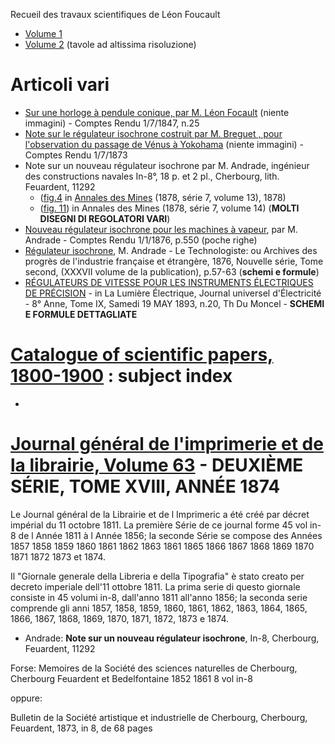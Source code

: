 
Recueil des travaux scientifiques de Léon Foucault

- [Volume 1](https://gallica.bnf.fr/ark:/12148/bpt6k9616872n/f11.planchecontact.r=Recueil%20des%20travaux%20scientifiques%20de%20L%C3%A9on%20Foucault)
- [Volume 2](https://gallica.bnf.fr/ark:/12148/bpt6k9614580j/f9.planchecontact.r=Recueil%20des%20travaux%20scientifiques%20de%20L%C3%A9on%20Foucault) (tavole ad altissima risoluzione)

# Articoli vari

- [Sur une horloge à pendule conique, par M. Léon Focault](https://gallica.bnf.fr/ark:/12148/bpt6k2982c/f158.item) (niente immagini) - Comptes Rendu 1/7/1847, n.25
- [Note sur le régulateur isochrone costruit par M. Breguet , pour l'observation du passage de Vénus à Yokohama](https://gallica.bnf.fr/ark:/12148/bpt6k3034n/f80.item) (niente immagini) - Comptes Rendu 1/7/1873
- Note sur un nouveau régulateur isochrone par M. Andrade, ingénieur des constructions navales In-8°, 18 p. et 2 pl.,  Cherbourg, lith. Feuardent, 11292
    - ([fig.4](https://patrimoine.minesparis.psl.eu/items/viewer/202#page/Image+318/mode/1up) in [Annales des Mines](https://patrimoine.minesparis.psl.eu/items/viewer/202#page/Image+168/mode/2up) (1878, série 7, volume 13), 1878)
    - ([fig. 11](https://patrimoine.minesparis.psl.eu/document/Annales_Mines_1878_S07_14#?c=0&m=0&s=0&cv=330&z=-568.3903%2C0%2C4739.7806%2C2307)) in Annales des Mines (1878, série 7, volume 14) (**MOLTI DISEGNI DI REGOLATORI VARI**)
- [Nouveau régulateur isochrone pour les machines à vapeur](https://books.google.it/books?id=ZoVpAAAAcAAJ&pg=PA1546),  par M. Andrade - Comptes Rendu 1/1/1876, p.550 (poche righe)
- [Régulateur isochrone](https://cnum.cnam.fr/pgi/fpage.php?P931.37/62/100/418/15/416), M. Andrade -  Le Technologiste: ou Archives des progrès de l'industrie française et étrangère, 1876, Nouvelle série, Tome second, (XXXVII volume de la publication), p.57-63 (**schemi e formule**)
- [RÉGULATEURS DE VITESSE POUR LES INSTRUMENTS ÉLECTRIQUES DE PRÉCISION](https://cnum.cnam.fr/pgi/fpage.php?P84.9/69/100/560/0/0) - in La Lumière Électrique, Journal universel d'Électricité - 8° Anne, Tome IX, Samedi 19 MAY 1893, n.20, Th Du Moncel  - **SCHEMI E FORMULE DETTAGLIATE**


# [Catalogue of scientific papers, 1800-1900](https://www.biodiversitylibrary.org/item/65248#page/215/mode/1up) : subject index
- 

# [Journal général de l'imprimerie et de la librairie, Volume 63](https://books.google.it/books?id=7oxHAAAAYAAJ&pg=PA691) - DEUXIÈME SÉRIE, TOME XVIII, ANNÉE 1874 
Le Journal général de la Librairie et de l Imprimeric a été créé par décret impérial du 11 octobre 1811. La première Série de ce journal forme 45 vol in-8 de l Année 1811 à l Année 1856; la seconde Série se compose des Années 1857 1858 1859 1860 1861 1862 1863 1861 1865 1866 1867 1868 1869 1870 1871 1872 1873 et 1874.

Il "Giornale generale della Libreria e della Tipografia" è stato creato per decreto imperiale dell'11 ottobre 1811. La prima serie di questo giornale consiste in 45 volumi in-8, dall'anno 1811 all'anno 1856; la seconda serie comprende gli anni 1857, 1858, 1859, 1860, 1861, 1862, 1863, 1864, 1865, 1866, 1867, 1868, 1869, 1870, 1871, 1872, 1873 e 1874.

- Andrade: **Note sur un nouveau régulateur isochrone**, In-8, Cherbourg, Feuardent, 11292

Forse: Memoires de la Société des sciences naturelles de Cherbourg, Cherbourg Feuardent et Bedelfontaine 1852 1861 8 vol in-8 

oppure:

Bulletin de la Société artistique et industrielle de Cherbourg, Cherbourg, Feuardent, 1873, in 8, de 68 pages 


